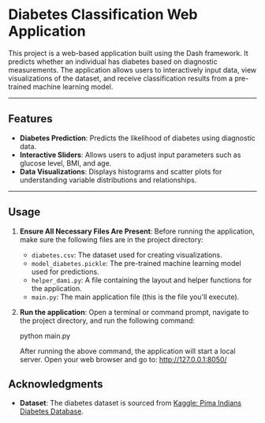# Diabetes Classification Web Application

This project is a web-based application built using the Dash framework. It predicts whether an individual has diabetes based on diagnostic measurements. The application allows users to interactively input data, view visualizations of the dataset, and receive classification results from a pre-trained machine learning model.

---

## Features

- **Diabetes Prediction**: Predicts the likelihood of diabetes using diagnostic data.
- **Interactive Sliders**: Allows users to adjust input parameters such as glucose level, BMI, and age.
- **Data Visualizations**: Displays histograms and scatter plots for understanding variable distributions and relationships.


---
## Usage

1. **Ensure All Necessary Files Are Present**:
   Before running the application, make sure the following files are in the project directory:
   - `diabetes.csv`: The dataset used for creating visualizations.
   - `model_diabetes.pickle`: The pre-trained machine learning model used for predictions.
   - `helper_dami.py`: A file containing the layout and helper functions for the application.
   - `main.py`: The main application file (this is the file you'll execute).

2. **Run the application**:
   Open a terminal or command prompt, navigate to the project directory, and run the following command:

   python main.py
   
   After running the above command, the application will start a local server.
   Open your web browser and go to:
   http://127.0.0.1:8050/



## Acknowledgments

- **Dataset**: The diabetes dataset is sourced from [Kaggle: Pima Indians Diabetes Database](https://www.kaggle.com/uciml/pima-indians-diabetes-database/data).